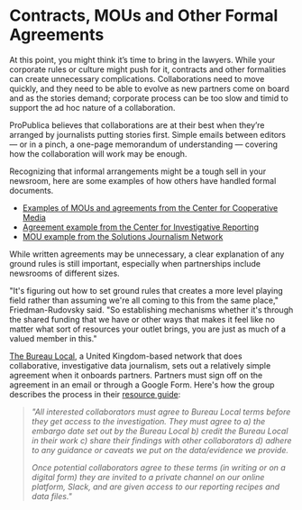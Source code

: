 # Contracts, MOUs and Other Formal Agreements

At this point, you might think it’s time to bring in the lawyers. While your corporate rules or culture might push for it, contracts and other formalities can create unnecessary complications. Collaborations need to move quickly, and they need to be able to evolve as new partners come on board and as the stories demand; corporate process can be too slow and timid to support the ad hoc nature of a collaboration.

ProPublica believes that collaborations are at their best when they’re arranged by journalists putting stories first. Simple emails between editors — or in a pinch, a one-page memorandum of understanding — covering how the collaboration will work may be enough.

Recognizing that informal arrangements might be a tough sell in your newsroom, here are some examples of how others have handled formal documents.

* [Examples of MOUs and agreements from the Center for Cooperative Media](https://medium.com/centerforcooperativemedia/partnership-agreements-mous-becoming-more-common-for-collaborative-projects-fe4a2227d3c6) 
* [Agreement example from the Center for Investigative Reporting](https://web.archive.org/web/20181114025504/https://collaborativejournalism.org/wp-content/uploads/2018/10/Example-MOU-for-collaborating-on-stories-from-CIR.pdf) 
* [MOU example from the Solutions Journalism Network](https://web.archive.org/web/20181114025502/https://collaborativejournalism.org/wp-content/uploads/2018/10/Example-of-MOU-from-Solution-Journalism-Network.pdf) 

While written agreements may be unnecessary, a clear explanation of any ground rules is still important, especially when partnerships include newsrooms of different sizes.

"It's figuring out how to set ground rules that creates a more level playing field rather than assuming we're all coming to this from the same place," Friedman-Rudovsky said. "So establishing mechanisms whether it's through the shared funding that we have or other ways that makes it feel like no matter what sort of resources your outlet brings, you are just as much of a valued member in this."

[The Bureau Local](https://www.thebureauinvestigates.com/local), a United Kingdom-based network that does collaborative, investigative data journalism, sets out a relatively simple agreement when it onboards partners. Partners must sign off on the agreement in an email or through a Google Form. Here's how the group describes the process in their [resource guide](https://docs.google.com/document/d/1VVJnVaHK8LuWXnwVcvVEZnkghvLla064vulUrMH-scU/edit):

> _"All interested collaborators must agree to Bureau Local terms before they get access to the investigation. They must agree to a\) the embargo date set out by the Bureau Local b\) credit the Bureau Local in their work c\) share their findings with other collaborators d\) adhere to any guidance or caveats we put on the data/evidence we provide._
>
> _Once potential collaborators agree to these terms \(in writing or on a digital form\) they are invited to a private channel on our online platform, Slack, and are given access to our reporting recipes and data files."_

